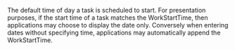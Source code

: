 The default time of day a task is scheduled to start. For presentation purposes, if the start time of a task matches the WorkStartTime, then applications may choose to display the date only. Conversely when entering dates without specifying time, applications may automatically append the WorkStartTime.
